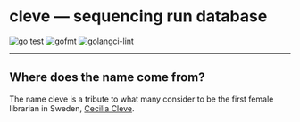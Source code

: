 # cleve &mdash; sequencing run database

![go test](https://github.com/gmc-norr/cleve/actions/workflows/go.yaml/badge.svg)
![gofmt](https://github.com/gmc-norr/cleve/actions/workflows/go-fmt.yaml/badge.svg)
![golangci-lint](https://github.com/gmc-norr/cleve/actions/workflows/golangci-lint.yaml/badge.svg)

---

## Where does the name come from?

The name cleve is a tribute to what many consider to be the first female librarian in Sweden, [Cecilia Cleve](https://en.wikipedia.org/wiki/Cecilia_Cleve).
